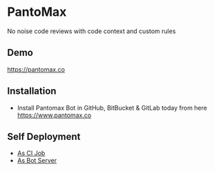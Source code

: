 # PantoMax

No noise code reviews with code context and custom rules

## Demo

<https://pantomax.co>

## Installation

- Install Pantomax Bot in GitHub, BitBucket & GitLab today from here <https://www.pantomax.co>

## Self Deployment

- [As CI Job](./docs/use-as-ci-job.md)
- [As Bot Server](./docs/deploy-as-bot-server.md)
